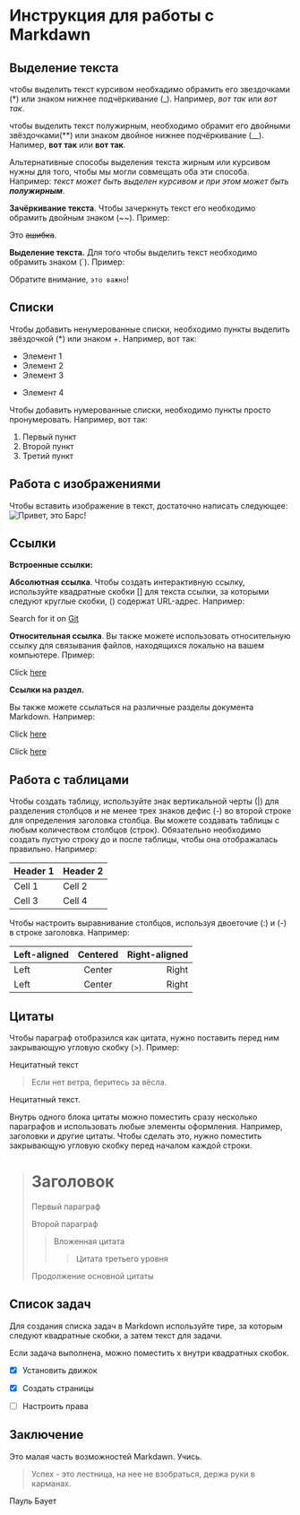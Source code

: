 # Инструкция для работы с Markdawn

## Выделение текста

чтобы выделить текст курсивом необхадимо обрамить его звездочками (*) или знаком нижнее подчёркивание (_). Например, *вот так* или _вот так_.

чтобы выделить текст полужирным, необходимо обрамит его двойными звёздочками(**) или знаком двойное нижнее подчёркивание (__). Напимер, **вот так** или __вот так__.

Альтернативные способы выделения текста жирным или курсивом нужны для того, чтобы мы могли совмещать оба эти способа. Например: _текст может быть выделен курсивом и при этом может быть **полужирным**_. 

__Зачёркивание текста__. Чтобы зачеркнуть текст его необходимо обрамить двойным знаком (~~). Пример:

Это ~~ашибка~~.


__Выделение текста.__ Для того чтобы выделить текст необходимо обрамить знаком (`). 
Пример:

Обратите внимание, `это важно`!

## Списки

Чтобы добавить ненумерованные списки, необходимо пункты выделить звёздочкой (*) или знаком +. Например, вот так:
* Элемент 1
* Элемент 2
* Элемент 3
+ Элемент 4

Чтобы добавить нумерованные списки, необходимо пункты просто пронумеровать. Например, вот так:
1. Первый пункт
2. Второй пункт
3. Третий пункт

## Работа с изображениями

Чтобы вставить изображение в текст, достаточно написать следующее: 
![Привет, это Барс!](Bars.jpg)

## Ссылки

 **Встроенные ссылки:**
   
   __Абсолютная ссылка__. 
   Чтобы создать интерактивную ссылку, используйте квадратные скобки [] для текста ссылки, за которыми следуют круглые скобки, () содержат URL-адрес. Например:

   Search for it on [Git](https://git-scm.com/)

__Относительная ссылка__.
Вы также можете использовать относительную ссылку для связывания файлов, находящихся локально на вашем компьютере. Пример:

Click [here](./code.md)

**Ссылки на раздел.**

Вы также можете ссылаться на различные разделы документа Markdown. Например:

Click [here](#)

Click [here](#???)



## Работа с таблицами

Чтобы создать таблицу, используйте знак вертикальной черты (|) для разделения столбцов и не менее трех знаков дефис (-) во второй строке для определения заголовка столбца. Вы можете создавать таблицы с любым количеством столбцов (строк). Обязательно необходимо создать пустую строку до и после таблицы, чтобы она отображалась правильно. Например:

| Header 1 | Header 2 |
| -------- | -------- |
| Cell 1   | Cell 2   |
| Cell 3   | Cell 4   |

Чтобы настроить выравнивание столбцов, используя двоеточие (:) и (-) в строке заголовка. Например:

| Left-aligned | Centered | Right-aligned |
| :--- | :---:| ---: |
| Left | Center | Right |
| Left | Center | Right |


## Цитаты

Чтобы параграф отобразился как цитата, нужно поставить перед ним закрывающую угловую скобку (>). Пример:

Нецитатный текст
>Если нет ветра, беритесь за вёсла.

Нецитатный текст.

Внутрь одного блока цитаты можно поместить сразу несколько параграфов и использовать любые элементы оформления. Например, заголовки и другие цитаты. Чтобы сделать это, нужно поместить закрывающую угловую скобку перед началом каждой строки.

> # Заголовок
> Первый параграф
>
> Второй параграф
>
> > Вложенная цитата
> > > Цитата третьего уровня
>
> Продолжение основной цитаты
>
> 
 ## Список задач

 Для создания списка задач в Markdown используйте тире, за которым следуют квадратные скобки, а затем текст для задачи.

Если задача выполнена, можно поместить x внутри квадратных скобок.

- [x] Установить движок
- [x] Создать страницы
- [ ] Настроить права


## Заключение

Это малая часть возможностей Markdawn.
Учиcь.
>Успех - это лестница, на нее не взобраться, держа руки в карманах.

Пауль Баует